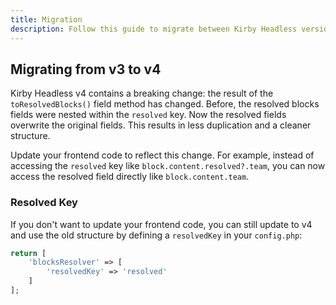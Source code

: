 ```yaml
---
title: Migration
description: Follow this guide to migrate between Kirby Headless versions.
---
```


## Migrating from v3 to v4

Kirby Headless v4 contains a breaking change: the result of the `toResolvedBlocks()` field method has changed. Before, the resolved blocks fields were nested within the `resolved` key. Now the resolved fields overwrite the original fields. This results in less duplication and a cleaner structure.

Update your frontend code to reflect this change. For example, instead of accessing the `resolved` key like `block.content.resolved?.team`, you can now access the resolved field directly like `block.content.team`.

### Resolved Key

If you don't want to update your frontend code, you can still update to v4 and use the old structure by defining a `resolvedKey` in your `config.php`:

```php [config.php]
return [
    'blocksResolver' => [
        'resolvedKey' => 'resolved'
    ]
];
```
